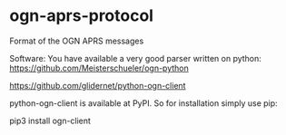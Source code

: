 # ogn-aprs-protocol

Format of the OGN APRS messages

Software:
You have available a very good parser written on python:
https://github.com/Meisterschueler/ogn-python

https://github.com/glidernet/python-ogn-client

python-ogn-client is available at PyPI. So for installation simply use pip:

pip3 install ogn-client

